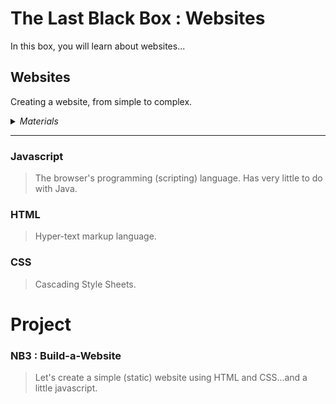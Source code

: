 # The Last Black Box : Websites
In this box, you will learn about websites...

## Websites
Creating a website, from simple to complex.

<details><summary><i>Materials</i></summary><p>

Name|Depth|Description| # |Data|Link|
:-------|:---:|:----------|:-:|:--:|:--:|

</p></details><hr>

### Javascript
> The browser's programming (scripting) language. Has very little to do with Java.


### HTML
> Hyper-text markup language.


### CSS
> Cascading Style Sheets.


# Project
### NB3 : Build-a-Website
> Let's create a simple (static) website using HTML and CSS...and a little javascript.


